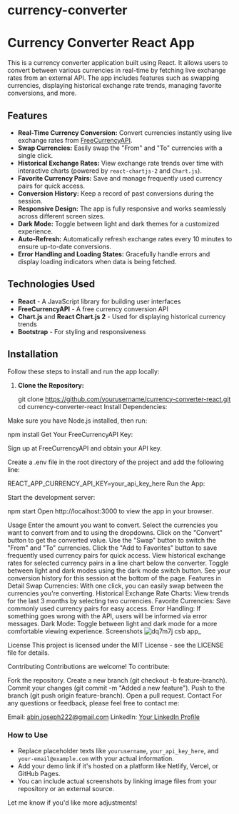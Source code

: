 # currency-converter
# Currency Converter React App

This is a currency converter application built using React. It allows users to convert between various currencies in real-time by fetching live exchange rates from an external API. The app includes features such as swapping currencies, displaying historical exchange rate trends, managing favorite conversions, and more.

## Features

- **Real-Time Currency Conversion:** Convert currencies instantly using live exchange rates from [FreeCurrencyAPI](https://freecurrencyapi.com/).
- **Swap Currencies:** Easily swap the "From" and "To" currencies with a single click.
- **Historical Exchange Rates:** View exchange rate trends over time with interactive charts (powered by `react-chartjs-2` and `Chart.js`).
- **Favorite Currency Pairs:** Save and manage frequently used currency pairs for quick access.
- **Conversion History:** Keep a record of past conversions during the session.
- **Responsive Design:** The app is fully responsive and works seamlessly across different screen sizes.
- **Dark Mode:** Toggle between light and dark themes for a customized experience.
- **Auto-Refresh:** Automatically refresh exchange rates every 10 minutes to ensure up-to-date conversions.
- **Error Handling and Loading States:** Gracefully handle errors and display loading indicators when data is being fetched.

## Technologies Used

- **React** - A JavaScript library for building user interfaces
- **FreeCurrencyAPI** - A free currency conversion API
- **Chart.js** and **React Chart.js 2** - Used for displaying historical currency trends
- **Bootstrap** - For styling and responsiveness

## Installation

Follow these steps to install and run the app locally:

1. **Clone the Repository:**

   
   git clone https://github.com/yourusername/currency-converter-react.git
   cd currency-converter-react
Install Dependencies:

Make sure you have Node.js installed, then run:

npm install
Get Your FreeCurrencyAPI Key:

Sign up at FreeCurrencyAPI and obtain your API key.

Create a .env file in the root directory of the project and add the following line:

REACT_APP_CURRENCY_API_KEY=your_api_key_here
Run the App:

Start the development server:

npm start
Open http://localhost:3000 to view the app in your browser.

Usage
Enter the amount you want to convert.
Select the currencies you want to convert from and to using the dropdowns.
Click on the "Convert" button to get the converted value.
Use the "Swap" button to switch the "From" and "To" currencies.
Click the "Add to Favorites" button to save frequently used currency pairs for quick access.
View historical exchange rates for selected currency pairs in a line chart below the converter.
Toggle between light and dark modes using the dark mode switch button.
See your conversion history for this session at the bottom of the page.
Features in Detail
Swap Currencies: With one click, you can easily swap between the currencies you're converting.
Historical Exchange Rate Charts: View trends for the last 3 months by selecting two currencies.
Favorite Currencies: Save commonly used currency pairs for easy access.
Error Handling: If something goes wrong with the API, users will be informed via error messages.
Dark Mode: Toggle between light and dark mode for a more comfortable viewing experience.
Screenshots
![dq7m7j csb app_](https://github.com/user-attachments/assets/d232f734-f208-4e9d-8600-7ec1814cf32b)


License
This project is licensed under the MIT License - see the LICENSE file for details.

Contributing
Contributions are welcome! To contribute:

Fork the repository.
Create a new branch (git checkout -b feature-branch).
Commit your changes (git commit -m "Added a new feature").
Push to the branch (git push origin feature-branch).
Open a pull request.
Contact
For any questions or feedback, please feel free to contact me:

Email: abin.joseph222@gmail.com
LinkedIn: [Your LinkedIn Profile](https://www.linkedin.com/in/abin-joseph-409226105/)


### How to Use

- Replace placeholder texts like `yourusername`, `your_api_key_here`, and `your-email@example.com` with your actual information.
- Add your demo link if it's hosted on a platform like Netlify, Vercel, or GitHub Pages.
- You can include actual screenshots by linking image files from your repository or an external source.

Let me know if you'd like more adjustments!
